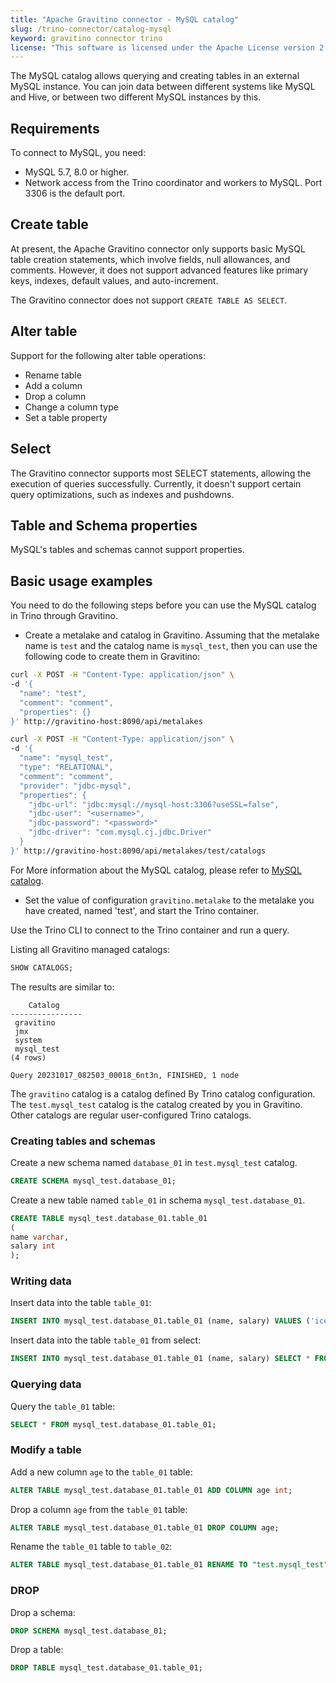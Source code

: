 ```yaml
---
title: "Apache Gravitino connector - MySQL catalog"
slug: /trino-connector/catalog-mysql
keyword: gravitino connector trino
license: "This software is licensed under the Apache License version 2."
---
```


The MySQL catalog allows querying and creating tables in an external MySQL instance.
You can join data between different systems like MySQL and Hive, or between two different MySQL instances by this.

## Requirements

To connect to MySQL, you need:

- MySQL 5.7, 8.0 or higher.
- Network access from the Trino coordinator and workers to MySQL. Port 3306 is the default port.

## Create table

At present, the Apache Gravitino connector only supports basic MySQL table creation statements, which involve fields, null allowances, and comments.
However, it does not support advanced features like primary keys, indexes, default values, and auto-increment.

The Gravitino connector does not support `CREATE TABLE AS SELECT`.

## Alter table

Support for the following alter table operations:

- Rename table
- Add a column
- Drop a column
- Change a column type
- Set a table property

## Select

The Gravitino connector supports most SELECT statements, allowing the execution of queries successfully.
Currently, it doesn't support certain query optimizations, such as indexes and pushdowns.

## Table and Schema properties

MySQL's tables and schemas cannot support properties.

## Basic usage examples

You need to do the following steps before you can use the MySQL catalog in Trino through Gravitino.

- Create a metalake and catalog in Gravitino. Assuming that the metalake name is `test` and the catalog name is `mysql_test`,
  then you can use the following code to create them in Gravitino:

```bash
curl -X POST -H "Content-Type: application/json" \
-d '{
  "name": "test",
  "comment": "comment",
  "properties": {}
}' http://gravitino-host:8090/api/metalakes

curl -X POST -H "Content-Type: application/json" \
-d '{
  "name": "mysql_test",
  "type": "RELATIONAL",
  "comment": "comment",
  "provider": "jdbc-mysql",
  "properties": {
    "jdbc-url": "jdbc:mysql://mysql-host:3306?useSSL=false",
    "jdbc-user": "<username>",
    "jdbc-password": "<password>"
    "jdbc-driver": "com.mysql.cj.jdbc.Driver"
  }
}' http://gravitino-host:8090/api/metalakes/test/catalogs
```

For More information about the MySQL catalog, please refer to [MySQL catalog](../jdbc-mysql-catalog.md).

- Set the value of configuration `gravitino.metalake` to the metalake you have created, named 'test', and start the Trino container.

Use the Trino CLI to connect to the Trino container and run a query.

Listing all Gravitino managed catalogs:

```sql
SHOW CATALOGS;
```

The results are similar to:

```text
    Catalog
----------------
 gravitino
 jmx
 system
 mysql_test
(4 rows)

Query 20231017_082503_00018_6nt3n, FINISHED, 1 node
```

The `gravitino` catalog is a catalog defined By Trino catalog configuration.
The `test.mysql_test` catalog is the catalog created by you in Gravitino.
Other catalogs are regular user-configured Trino catalogs.

### Creating tables and schemas

Create a new schema named `database_01` in `test.mysql_test` catalog.

```sql
CREATE SCHEMA mysql_test.database_01;
```

Create a new table named `table_01` in schema `mysql_test.database_01`.

```sql
CREATE TABLE mysql_test.database_01.table_01
(
name varchar,
salary int
);
```

### Writing data

Insert data into the table `table_01`:

```sql
INSERT INTO mysql_test.database_01.table_01 (name, salary) VALUES ('ice', 12);
```

Insert data into the table `table_01` from select:

```sql
INSERT INTO mysql_test.database_01.table_01 (name, salary) SELECT * FROM "test.mysql_test".database_01.table_01;
```

### Querying data

Query the `table_01` table:

```sql
SELECT * FROM mysql_test.database_01.table_01;
```

### Modify a table

Add a new column `age` to the `table_01` table:

```sql
ALTER TABLE mysql_test.database_01.table_01 ADD COLUMN age int;
```

Drop a column `age` from the `table_01` table:

```sql
ALTER TABLE mysql_test.database_01.table_01 DROP COLUMN age;
```

Rename the `table_01` table to `table_02`:

```sql
ALTER TABLE mysql_test.database_01.table_01 RENAME TO "test.mysql_test".database_01.table_02;
```

### DROP

Drop a schema:

```sql
DROP SCHEMA mysql_test.database_01;
```

Drop a table:

```sql
DROP TABLE mysql_test.database_01.table_01;
```
